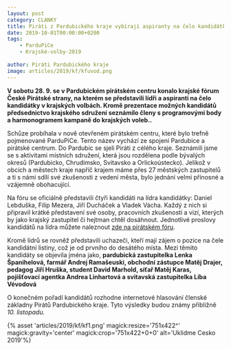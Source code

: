 ```yaml
---
layout: post
category: CLANKY
title: Piráti z Pardubického kraje vybírají aspiranty na čelo kandidátky do krajských voleb 
date: 2019-10-01T00:00:00+0200
tags: 
    - ParduPiCe
    - Krajské-volby-2019
   
author: Piráti Pardubického kraje
image: articles/2019/kf/kfuvod.png
---
```


**V sobotu 28. 9. se v Pardubickém pirátském centru konalo krajské fórum České Pirátské strany, na kterém se představili lídři a aspiranti na čelo kandidátky v krajských volbách. Kromě prezentace možných kandidátů předsednictvo krajského sdružení seznámilo členy s programovými body a harmonogramem kampaně do krajských voleb..**

Schůze probíhala v nově otevřeném pirátském centru, které bylo trefně pojmenované ParduPiCe. Tento název vychází ze spojení Pardubice a pirátské centrum. 
Do Pardubic se sjeli Piráti z célého kraje. Seznámili jsme se s aktivitami   místních sdružení, která jsou rozdělena podle bývalých okresů (Pardubicko, Chrudimsko, Svitavsko a Orlickoústecko). 
Jelikož v obcích a městech kraje napříč krajem máme přes 27 městských zastupitelů a ti s námi sdílí své zkušenosti z vedení města, bylo jednání velmi přínosné a vzájemně obohacující.

Na fóru se oficiálně představili čtyři kandidáti na lídra kandidátky: Daniel Lebduška, Filip Mezera,  Jiří Ducháček a Vladek Vácha. Každý z nich si připravil krátké představení své osoby, pracovních zkušeností a vizí, kterých by jako krajský zastupitel či hejtman chtěl dosáhnout. Jednotlivé proslovy kandidátů  na lídra můžete naleznout [zde na pirátském fóru](https://forum.pirati.cz/viewtopic.php?f=414&t=48832).

Kromě lídrů se rovněž představili uchazeči, kteří mají zájem o pozice na čele kandidátní listiny, což je od prvního do desátého místa. Mezi těmito kandidáty se objevila jména jako, **pardubická zastupitelka Lenka Španihelová, farmář  Andrej Ramašeuski, obchodní zástupce Matěj Drajer, pedagog Jiří Hruška, student David Marhold, síťař Matěj Karas, pojišťovací agentka Andrea Linhartová a svitavská zastupitelka Líba Vévodová**

O konečném pořadí kandidátů rozhodne internetové hlasování členské základny Pirátů Pardubického kraje. Tyto výsledky budou známy přibližně *10. listopadu.* 

{% asset 'articles/2019/kf/kf1.png' magick:resize='751x422^' magick:gravity='center' magick:crop='751x422+0+0' alt='Uklidme Cesko 2019'%}
